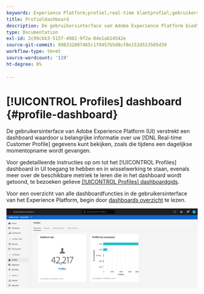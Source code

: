 ```yaml
---
keywords: Experience Platform;profiel;real-time klantprofiel;gebruikersinterface;UI;aanpassing;profiel dashboard;dashboard
title: Profieldashboard
description: De gebruikersinterface van Adobe Experience Platform biedt een dashboard waarmee u belangrijke informatie over uw gegevens van het profiel van de Klant in real time kunt bekijken.
type: Documentation
exl-id: 2c99cbb3-515f-4982-9f2a-84e1ab14542e
source-git-commit: 998332007465c1f8457b5d8cf0e153d513505d39
workflow-type: tm+mt
source-wordcount: '119'
ht-degree: 0%

---
```


# [!UICONTROL Profiles] dashboard  {#profile-dashboard}

De gebruikersinterface van Adobe Experience Platform (UI) verstrekt een dashboard waardoor u belangrijke informatie over uw [!DNL Real-time Customer Profile] gegevens kunt bekijken, zoals die tijdens een dagelijkse momentopname wordt gevangen.

Voor gedetailleerde instructies op om tot het [!UICONTROL Profiles] dashboard in UI toegang te hebben en in wisselwerking te staan, evenals meer over de beschikbare metriek te leren die in het dashboard wordt getoond, te bezoeken gelieve [[!UICONTROL Profiles] dashboardgids](../../dashboards/guides/profiles.md).

Voor een overzicht van alle dashboardfuncties in de gebruikersinterface van het Experience Platform, begin door [dashboards overzicht](../../dashboards/home.md) te lezen.

![](../images/profile-dashboard/dashboard-overview.png)
